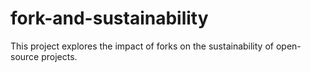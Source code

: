 # fork-and-sustainability
This project explores the impact of forks on the sustainability of open-source projects.
